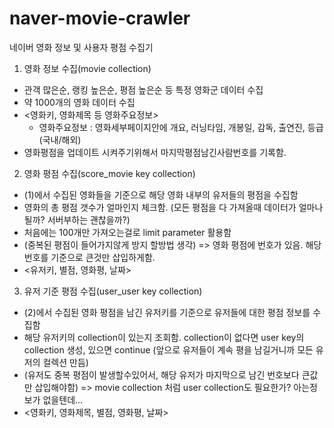 # naver-movie-crawler
네이버 영화 정보 및 사용자 평점 수집기
1. 영화 정보 수집(movie collection)
 - 관객 많은순, 랭킹 높은순, 평점 높은순 등 특정 영화군 데이터 수집
 - 약 1000개의 영화 데이터 수집
 - <영화키, 영화제목 등 영화주요정보> 
   - 영화주요정보 : 영화세부페이지안에 개요, 러닝타임, 개봉일, 감독, 출연진, 등급(국내/해외)
 - 영화평점을 업데이트 시켜주기위해서 마지막평점남긴사람번호를 기록함.
 
2. 영화 평점 수집(score_movie key collection)
 - (1)에서 수집된 영화들을 기준으로 해당 영화 내부의 유저들의 평점을 수집함
 - 영화의 총 평점 갯수가 얼마인지 체크함. (모든 평점을 다 가져올때 데이터가 얼마나 될까? 서버부하는 괜찮을까?)
 - 처음에는 100개만 가져오는걸로 limit parameter 활용함
 - (중복된 평점이 들어가지않게 방지 할방법 생각) => 영화 평점에 번호가 있음. 해당 번호를 기준으로 큰것만 삽입하게함.
 - <유저키, 별점, 영화평, 날짜>
 
3. 유저 기준 평점 수집(user_user key collection)
 - (2)에서 수집된 영화 평점을 남긴 유저키를 기준으로 유저들에 대한 평점 정보를 수집함
 - 해당 유저키의 collection이 있는지 조회함. collection이 없다면 user key의 collection 생성, 있으면 continue (앞으로 유저들이 계속 평을 남길거니까 모든 유저의 컬렉션 만듬)
 - (유저도 중복 평점이 발생할수있어서, 해당 유저가 마지막으로 남긴 번호보다 큰값만 삽입해야함) => movie collection 처럼 user collection도 필요한가? 아는정보가 없을텐데... 
 - <영화키, 영화제목, 별점, 영화평, 날짜>
